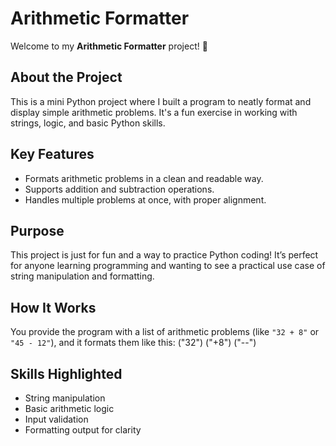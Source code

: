 # Arithmetic Formatter

Welcome to my **Arithmetic Formatter** project! 🎉

## About the Project
This is a mini Python project where I built a program to neatly format and display simple arithmetic problems. It's a fun exercise in working with strings, logic, and basic Python skills.

## Key Features
- Formats arithmetic problems in a clean and readable way.
- Supports addition and subtraction operations.
- Handles multiple problems at once, with proper alignment.

## Purpose
This project is just for fun and a way to practice Python coding! It’s perfect for anyone learning programming and wanting to see a practical use case of string manipulation and formatting.

## How It Works
You provide the program with a list of arithmetic problems (like `"32 + 8"` or `"45 - 12"`), and it formats them like this: ("32")
                                                                                                                            ("+8")
                                                                                                                            ("--")
## Skills Highlighted
- String manipulation
- Basic arithmetic logic
- Input validation
- Formatting output for clarity
